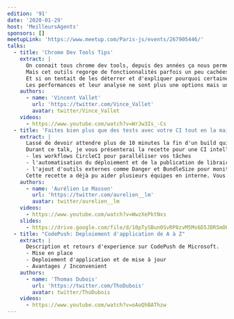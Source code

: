 ```yaml
---
edition: '91'
date: '2020-01-29'
host: 'MeilleursAgents'
sponsors: []
meetupLink: 'https://www.meetup.com/Paris-js/events/267905446/'
talks:
  - title: 'Chrome Dev Tools Tips'
    extract: |
      On connait tous chrome dev tools, depuis des années ça nous permet d'inspecter le DOM et de mesurer les temps de réponses.
      Mais cet outils regorge de fonctionnalités parfois un peu cachées.
      Et si on tentait de les déterrer et d'expliquer pourquoi certaines sont juste incroyables.
      Les performances et leur analyse ne sont plus une options mais une nécessité.
    authors:
      - name: 'Vincent Vallet'
        url: 'https://twitter.com/Vince_Vallet'
        avatar: twitter/Vince_Vallet
    videos:
      - https://www.youtube.com/watch?v=WrJw3Is_-Cs
  - title: 'Faites bien plus que des tests avec votre CI tout en la maintenant sous les 5 minutes'
    extract: |
      Lassé de devoir attendre plus de 10 minutes la fin d'un build qui ne faisait que tester ma codebase, j'ai décidé d'améliorer la CI de mon projet Web. J'ai divisé le temps de CI par 2, et en bonus j'ai automatisé des tâches fastidieuses et répétitives pour mon équipe sans rallonger le build.
      Durant ce talk, je vous présenterai la recette pour une CI intelligente et efficace :
      - les workflows CircleCI pour paralléliser vos tâches
      - l'automatisation du déploiement et de la publication de librairies
      - l'ajout d'outils externes comme Danger et BundleSize pour monitorer la santé de votre codebase
      Cette recette a déjà pu aider plusieurs équipes en interne. Vous pourrez l'appliquer à votre projet, et vos collègues seront ravis des changements que vous pourrez apporter à votre CI!
    authors:
      - name: 'Aurélien Le Masson'
        url: 'https://twitter.com/aurelien__lm'
        avatar: twitter/aurelien__lm
    videos:
      - https://www.youtube.com/watch?v=WwzXePktNxs
    slides:
      - https://drive.google.com/file/d/10pTySBun0SvRP8zvM5Ms6D5JDR5mO6CY/view?usp=sharing
  - title: "CodePush: Deploiement d'application de A à Z"
    extract: |
      Description et retours d'experience sur CodePush de Microsoft.
      - Mise en place
      - Deploiement d'application et de mise à jour
      - Avantages / Inconvenient
    authors:
      - name: 'Thomas Dubois'
        url: 'https://twitter.com/ThoDubois'
        avatar: twitter/ThoDubois
    videos:
      - https://www.youtube.com/watch?v=oAoQhBAThzw
---
```

